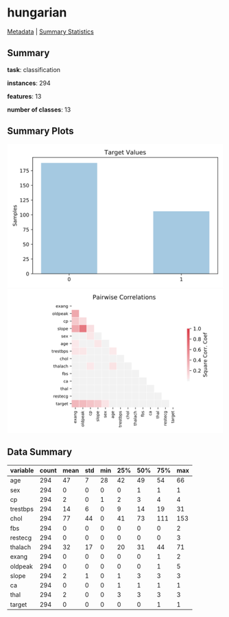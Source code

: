 # hungarian

[Metadata](metadata.yaml) | [Summary Statistics](summary_stats.csv)

## Summary

**task**: classification

**instances**: 294

**features**: 13

**number of classes**: 13

## Summary Plots

![Labels](label.svg)
![Corr](corr.svg)

## Data Summary

|	variable	|	count	|	mean	|	std	|	min	|	25%	|	50%	|	75%	|	max|
| --- | --- | --- | --- | --- | --- | --- | --- | --- |
|	age	|	294	|	47	|	7	|	28	|	42	|	49	|	54	|	66
|	sex	|	294	|	0	|	0	|	0	|	0	|	1	|	1	|	1
|	cp	|	294	|	2	|	0	|	1	|	2	|	3	|	4	|	4
|	trestbps	|	294	|	14	|	6	|	0	|	9	|	14	|	19	|	31
|	chol	|	294	|	77	|	44	|	0	|	41	|	73	|	111	|	153
|	fbs	|	294	|	0	|	0	|	0	|	0	|	0	|	0	|	2
|	restecg	|	294	|	0	|	0	|	0	|	0	|	0	|	0	|	3
|	thalach	|	294	|	32	|	17	|	0	|	20	|	31	|	44	|	71
|	exang	|	294	|	0	|	0	|	0	|	0	|	0	|	1	|	2
|	oldpeak	|	294	|	0	|	0	|	0	|	0	|	0	|	1	|	5
|	slope	|	294	|	2	|	1	|	0	|	1	|	3	|	3	|	3
|	ca	|	294	|	0	|	0	|	0	|	1	|	1	|	1	|	1
|	thal	|	294	|	2	|	0	|	0	|	3	|	3	|	3	|	3
|	target	|	294	|	0	|	0	|	0	|	0	|	0	|	1	|	1
